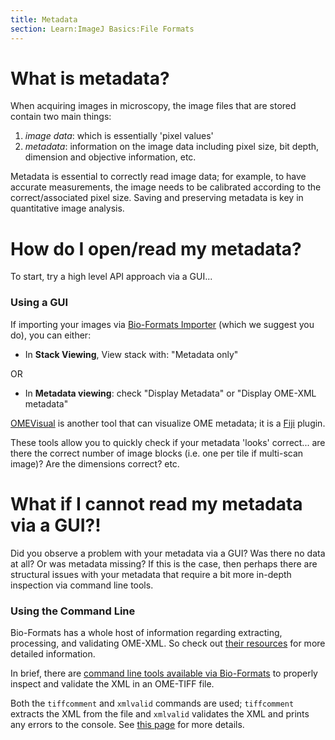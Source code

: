 ```yaml
---
title: Metadata
section: Learn:ImageJ Basics:File Formats
---
```


# What is metadata?

When acquiring images in microscopy, the image files that are stored contain two main things:

1.  *image data*: which is essentially 'pixel values'
2.  *metadata*: information on the image data including pixel size, bit depth, dimension and objective information, etc.

Metadata is essential to correctly read image data; for example, to have accurate measurements, the image needs to be calibrated according to the correct/associated pixel size. Saving and preserving metadata is key in quantitative image analysis.

# How do I open/read my metadata?

To start, try a high level API approach via a GUI...

### Using a GUI

If importing your images via [Bio-Formats Importer](/formats/bio-formats#bio-formats-importer) (which we suggest you do), you can either:

-   In **Stack Viewing**, View stack with: "Metadata only"

OR

-   In **Metadata viewing**: check "Display Metadata" or "Display OME-XML metadata"

[OMEVisual](/plugins/omevisual) is another tool that can visualize OME metadata; it is a [Fiji](/software/fiji) plugin.

These tools allow you to quickly check if your metadata 'looks' correct... are there the correct number of image blocks (i.e. one per tile if multi-scan image)? Are the dimensions correct? etc.

# What if I cannot read my metadata via a GUI?!

Did you observe a problem with your metadata via a GUI? Was there no data at all? Or was metadata missing? If this is the case, then perhaps there are structural issues with your metadata that require a bit more in-depth inspection via command line tools.

### Using the Command Line

Bio-Formats has a whole host of information regarding extracting, processing, and validating OME-XML. So check out [their resources](https://docs.openmicroscopy.org/ome-model/latest/ome-tiff/tools.html) for more detailed information.

In brief, there are [command line tools available via Bio-Formats](https://docs.openmicroscopy.org/bio-formats/latest/users/comlinetools/) to properly inspect and validate the XML in an OME-TIFF file.

Both the `tiffcomment` and `xmlvalid` commands are used; `tiffcomment` extracts the XML from the file and `xmlvalid` validates the XML and prints any errors to the console. See [this page](https://docs.openmicroscopy.org/bio-formats/latest/users/comlinetools/xml-validation.html) for more details.
